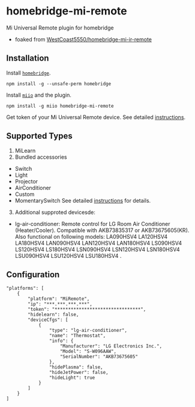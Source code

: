 # homebridge-mi-remote
 Mi Universal Remote plugin for homebridge
 - foaked from [WestCoast5550/homebridge-mi-ir-remote](https://github.com/WestCoast5550/homebridge-mi-ir-remote)

## Installation
 Install [`homebridge`](https://github.com/nfarina/homebridge/blob/master/README.md).
```
npm install -g --unsafe-perm homebridge
``` 
 Install [`miio`](https://github.com/aholstenson/miio/blob/master/README.md) and the plugin.
```
npm install -g miio homebridge-mi-remote
```
 Get token of your Mi Universal Remote device. See detailed [instructions](https://github.com/jghaanstra/com.xiaomi-miio/blob/master/docs/obtain_token.md).

## Supported Types
1. MiLearn
2. Bundled accessories
* Switch
* Light
* Projector
* AirConditioner
* Custom
* MomentarySwitch
 See detailed [instructions](https://github.com/WestCoast5550/homebridge-mi-ir-remote/blob/master/README.md) for details. 
3. Additional supproted devicesde:
* lg-air-conditioner: Remote control for LG Room Air Conditioner (Heater/Cooler). Compatible with AKB73835317 or AKB73675605(KR).
 Also functional on following models: LA090HSV4 LA120HSV4 LA180HSV4 LAN090HSV4 LAN120HSV4 LAN180HSV4 LS090HSV4 LS120HSV4 LS180HSV4 LSN090HSV4 LSN120HSV4 LSN180HSV4 LSU090HSV4 LSU120HSV4 LSU180HSV4 . 

## Configuration
```
"platforms": [
    {
        "platform": "MiRemote",
        "ip": "***.***.***.***",
        "token": "********************************",
        "hidelearn": false,
        "deviceCfgs": [
            {
                "type": "lg-air-conditioner",
                "name": "Thermostat",
                "info": {
                    "Manufacturer": "LG Electronics Inc.",
                    "Model": "S-W096AAW",
                    "SerialNumber": "AKB73675605"
                },
                "hidePlasma": false,
                "hideJetPower": false,
                "hideLight": true
            }
        ]
    }
]
```
